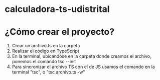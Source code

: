 # calculadora-ts-udistrital

# ¿Cómo crear el proyecto?

1. Crear un archivo.ts en la carpeta
2. Realizar el código en TypeScript
3. En la terminal, ubicandose en la carpeta donde creamos el archivo, ponemos el comando tsc --init
4. Para sincronizar el archivo TS con el de JS usamos el comando en la terminal "tsc", o "tsc archivo.ts -w"
